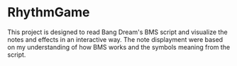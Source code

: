 # RhythmGame

This project is designed to read Bang Dream's BMS script and visualize the notes and effects in an interactive way.
The note displayment were based on my understanding of how BMS works and the symbols meaning from the script.
